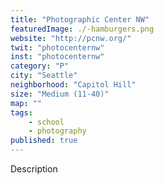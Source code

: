 ```yaml
---
title: "Photographic Center NW"
featuredImage: ./-hamburgers.png
website: "http://pcnw.org/"
twit: "photocenternw"
inst: "photocenternw"
category: "P"
city: "Seattle"
neighborhood: "Capitol Hill"
size: "Medium (11-40)"
map: ""
tags:
    - school
    - photography
published: true
---
```


Description
